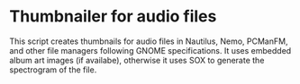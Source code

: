 # Thumbnailer for audio files 

This script creates thumbnails for audio files in Nautilus, Nemo, PCManFM, and other file managers following GNOME specifications. It uses embedded album art images (if availabe), otherwise it uses SOX to generate the spectrogram of the file.
